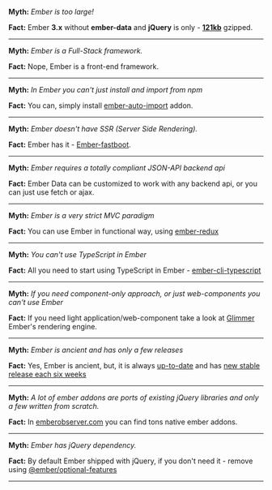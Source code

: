 
__Myth:__ _Ember is too large!_

__Fact:__  Ember __3.x__ without __ember-data__ and __jQuery__ is only - [__121kb__](https://gist.github.com/CodingItWrong/074d20c5468a9c340e15aa46e19a8221) gzipped.

---

__Myth:__ _Ember is a Full-Stack framework._

__Fact:__  Nope, Ember is a front-end framework.

---

__Myth:__ _In Ember you can't just install and import from npm_

__Fact:__  You can, simply install [ember-auto-import](https://github.com/ef4/ember-auto-import) addon.

---

__Myth:__ _Ember doesn't have SSR (Server Side Rendering)._

__Fact:__  Ember has it - [Ember-fastboot](https://www.ember-fastboot.com/).

---

__Myth:__ _Ember requires a totally compliant JSON-API backend api_

__Fact:__  Ember Data can be customized to work with any backend api, or you can just use fetch or ajax.

---

__Myth:__ _Ember is a very strict MVC paradigm_

__Fact:__  You can use Ember in functional way, using [ember-redux](https://ember-redux.com/)

---

__Myth:__ _You can't use TypeScript in Ember_

__Fact:__  All you need to start using TypeScript in Ember - [ember-cli-typescript](https://github.com/typed-ember/ember-cli-typescript)

---

__Myth:__ _If you need component-only approach, or just web-components you can't use Ember_

__Fact:__  If you need light application/web-component take a look at [Glimmer](https://try.glimmerjs.com/) Ember's rendering engine.

---

__Myth:__ _Ember is ancient and has only a few releases_

__Fact:__  Yes, Ember is ancient, but, it is always [up-to-date](https://emberjs.github.io/rfcs/) and has [new stable release each six weeks](https://www.emberjs.com/blog/tags/releases.html)

---

__Myth:__ _A lot of ember addons are ports of existing jQuery libraries and only a few written from scratch._

__Fact:__ In [emberobserver.com](https://emberobserver.com/) you can find tons native ember addons.

---

__Myth:__ _Ember has jQuery dependency._

__Fact:__ By default Ember shipped with jQuery, if you don't need it - remove using [@ember/optional-features](https://github.com/emberjs/ember-optional-features)

---




